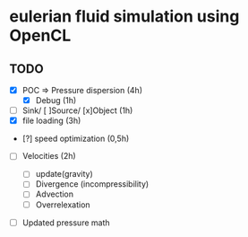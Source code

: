 # eulerian fluid simulation using OpenCL

## TODO
- [x] POC => Pressure dispersion (4h)
   - [x] Debug (1h)
- [ ] Sink/ [ ]Source/ [x]Object (1h)
- [x] file loading (3h)
- [?] speed optimization (0,5h)
- [ ] Velocities (2h)
   - [ ] update(gravity)
   - [ ] Divergence (incompressibility)
   - [ ] Advection
   - [ ] Overrelexation
- [ ] Updated pressure math

